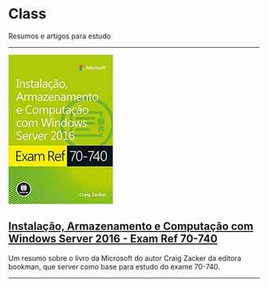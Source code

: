 # Class
Resumos e artigos para estudo

-----------------------------------------
![](/Exam70-740/image/CapaExam70-740.jpg)
## [Instalação, Armazenamento e Computação com Windows Server 2016 - Exam Ref 70-740](/Exam70-740/HOME.md)
Um resumo sobre o livro da Microsoft do autor Craig Zacker da editora bookman, que server como base para estudo do exame 70-740.

-----------------------------------------
